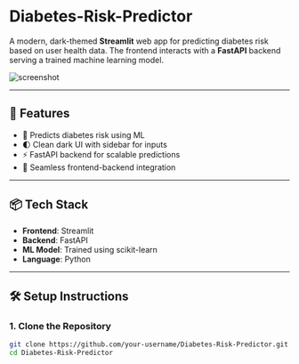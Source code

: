 # Diabetes-Risk-Predictor

A modern, dark-themed **Streamlit** web app for predicting diabetes risk based on user health data. The frontend interacts with a **FastAPI** backend serving a trained machine learning model.

![screenshot](<img width="1916" height="914" alt="image" src="https://github.com/user-attachments/assets/b1ba5ae0-3b12-46f8-b580-080b3abd82ec" />
)

---

## 🚀 Features

- 🔮 Predicts diabetes risk using ML
- 🌓 Clean dark UI with sidebar for inputs
- ⚡ FastAPI backend for scalable predictions
- 🔗 Seamless frontend-backend integration

---

## 📦 Tech Stack

- **Frontend**: Streamlit
- **Backend**: FastAPI
- **ML Model**: Trained using scikit-learn
- **Language**: Python

---

## 🛠️ Setup Instructions

### 1. Clone the Repository

```bash
git clone https://github.com/your-username/Diabetes-Risk-Predictor.git
cd Diabetes-Risk-Predictor
